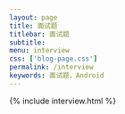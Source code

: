 ```yaml
---
layout: page
title: 面试题
titlebar: 面试题
subtitle: 
menu: interview
css: ['blog-page.css']
permalink: /interview
keywords: 面试题，Android
---
```

{% include interview.html %}